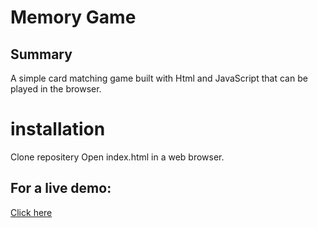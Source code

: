 # Memory Game

## Summary
A simple card matching game built with Html and JavaScript that can be played in the browser.


# installation
Clone repositery 
Open index.html in a web browser. 


## For a live demo:
[Click here](https://naaadaa.github.io/wdi-fundamentals-memorygame/memory_game/index.html)

